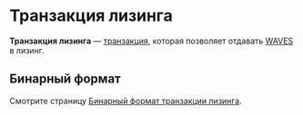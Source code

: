 # Транзакция лизинга

**Транзакция лизинга** — [транзакция](/blockchain/transaction.md), которая позволяет отдавать [WAVES](/blockchain/token/waves.md) в лизинг.

## Бинарный формат

Смотрите страницу [Бинарный формат транзакции лизинга](/blockchain/binary-format/transaction-binary-format/leasing-transaction-binary-format.md).
